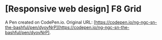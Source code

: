 # [Responsive web design] F8 Grid

A Pen created on CodePen.io. Original URL: [https://codepen.io/ng-ngc-sn-the-bashful/pen/dyovNrP](https://codepen.io/ng-ngc-sn-the-bashful/pen/dyovNrP).


